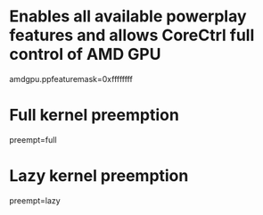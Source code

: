 # Enables all available powerplay features and allows CoreCtrl full control of AMD GPU
amdgpu.ppfeaturemask=0xffffffff

# Full kernel preemption
preempt=full

# Lazy kernel preemption
preempt=lazy
